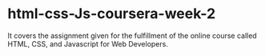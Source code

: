 # html-css-Js-coursera-week-2
It covers the assignment given for the fulfillment of the online course called  HTML, CSS, and Javascript for Web Developers.
